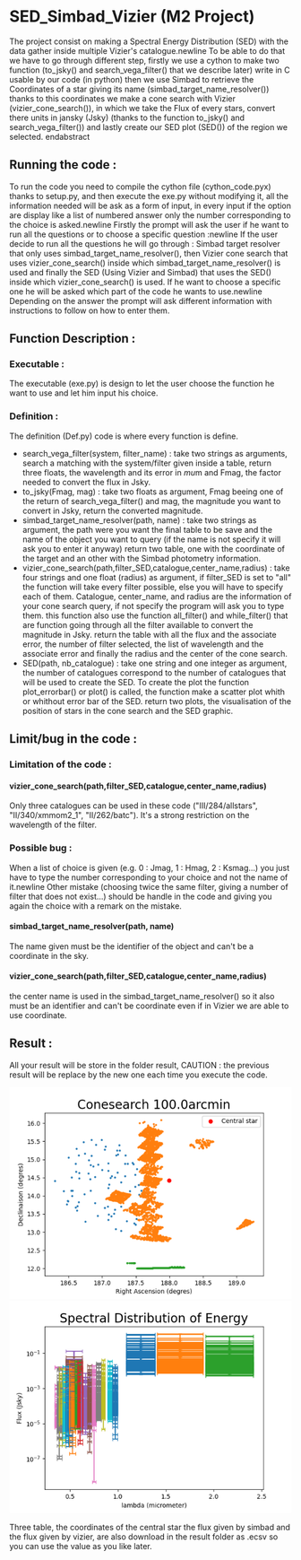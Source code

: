 # SED_Simbad_Vizier (M2 Project)

The project consist on making a Spectral Energy Distribution (SED) with the data gather inside multiple Vizier's catalogue.newline To be able to do that we have to go through different step, firstly we use a cython to make two function (to_jsky() and search_vega_filter() that we describe later) write in C usable by our code (in python) then we use Simbad to retrieve the Coordinates of a star giving its name (simbad_target_name_resolver()) thanks to this coordinates we make a cone search with Vizier (vizier_cone_search()), in which we take the Flux of every stars, convert there units in jansky (Jsky) (thanks to the function to_jsky() and search_vega_filter()) and lastly create our SED plot (SED()) of the region we selected.
endabstract

## Running the code :
To run the code you need to compile the cython file (cython_code.pyx) thanks to setup.py, and then execute the exe.py without modifying it, all the information needed will be ask as a form of input, in every input if the option are display like a list of numbered answer only the number corresponding to the choice is asked.newline Firstly the prompt will ask the user if he want to run all the questions or to choose a specific question :newline If the user decide to run all the questions he will go through : Simbad target resolver that only uses simbad_target_name_resolver(), then Vizier cone search that uses vizier_cone_search() inside which simbad_target_name_resolver() is used and finally the SED (Using Vizier and Simbad) that uses the SED() inside which vizier_cone_search() is used.
If he want to choose a specific one he will be asked which part of the code he wants to use.newline
Depending on the answer the prompt will ask different information with instructions to follow on how to enter them.
## Function Description :
### Executable :
The executable (exe.py) is design to let the user choose the function he want to use and let him input his choice.
### Definition :
The definition (Def.py) code is where every function is define.
- search_vega_filter(system, filter_name) : take two strings as arguments, search a matching with the system/filter given inside a table, return three floats, the wavelength and its error in $mu$m and Fmag, the factor needed to convert the flux in Jsky.
- to_jsky(Fmag, mag) : take two floats as argument, Fmag beeing one of the return of search_vega_filter() and mag, the magnitude you want to convert in Jsky, return the converted magnitude.
- simbad_target_name_resolver(path, name) : take two strings as argument, the path were you want the final table to be save and the name of the object you want to query (if the name is not specify it will ask you to enter it anyway) return two table, one with the coordinate of the target and an other with the Simbad photometry information.
- vizier_cone_search(path,filter_SED,catalogue,center_name,radius) : take four strings and one float (radius) as argument, if filter_SED is set to "all" the function will take every filter possible, else you will have to specify each of them. Catalogue, center_name, and radius are the information of your cone search query, if not specify the program will ask you to type them. this function also use the function all_filter() and while_filter() that are function going through all the filter available to convert the magnitude in Jsky. return the table with all the flux and the associate error, the number of filter selected, the list of wavelength and the associate error and finally the radius and the center of the cone search.
- SED(path, nb_catalogue) : take one string and one integer as argument, the number of catalogues correspond to the number of catalogues that will be used to create the SED. To create the plot the function plot_errorbar() or plot() is called, the function make a scatter plot whith or whithout error bar of the SED. return two plots, the visualisation of the position of stars in the cone search and the SED graphic.

## Limit/bug in the code :
### Limitation of the code :
#### vizier_cone_search(path,filter_SED,catalogue,center_name,radius)
Only three catalogues can be used in these code ("III/284/allstars", "II/340/xmmom2_1", "II/262/batc"). It's a strong restriction on the wavelength of the filter.
### Possible bug :
When a list of choice is given (e.g. 0 : Jmag, 1 : Hmag, 2 : Ksmag...) you just have to type the number corresponding to your choice and not the name of it.newline Other mistake (choosing twice the same filter, giving a number of filter that does not exist...) should be handle in the code and giving you again the choice with a remark on the mistake.

#### simbad_target_name_resolver(path, name)
The name given must be the identifier of the object and can't be a coordinate in the sky.
#### vizier_cone_search(path,filter_SED,catalogue,center_name,radius)
the center name is used in the simbad_target_name_resolver() so it also must be an identifier and can't be coordinate even if in Vizier we are able to use coordinate.

## Result :
All your result will be store in the folder result, CAUTION : the previous result will be replace by the new one each time you execute the code.

![Screenshot](result/Conesearch.png)
![Screenshot](result/SED.png)

Three table, the coordinates of the central star the flux given by simbad and the flux given by vizier, are also download in the result folder as .ecsv so you can use the value as you like later.
